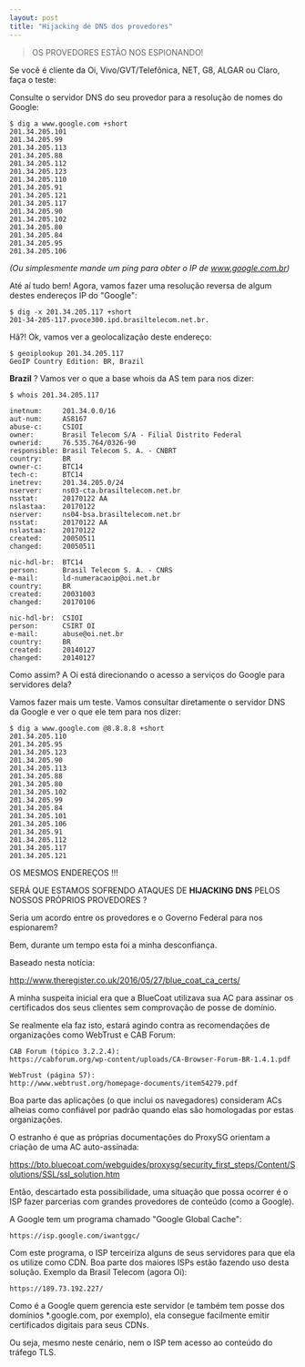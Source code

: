 ```yaml
---
layout: post
title: "Hijacking de DNS dos provedores"
---
```


> OS PROVEDORES ESTÃO NOS ESPIONANDO! 

Se você é cliente da Oi, Vivo/GVT/Telefônica, NET, G8, ALGAR ou Claro, faça o teste:

Consulte o servidor DNS do seu provedor para a resolução de nomes do Google:

```
$ dig a www.google.com +short
201.34.205.101
201.34.205.99
201.34.205.113
201.34.205.88
201.34.205.112
201.34.205.123
201.34.205.110
201.34.205.91
201.34.205.121
201.34.205.117
201.34.205.90
201.34.205.102
201.34.205.80
201.34.205.84
201.34.205.95
201.34.205.106
```

*(Ou simplesmente mande um ping para obter o IP de www.google.com.br)*

Até aí tudo bem! Agora, vamos fazer uma resolução reversa de algum destes endereços IP do "Google":

```
$ dig -x 201.34.205.117 +short
201-34-205-117.pvoce300.ipd.brasiltelecom.net.br.
```

Hã?! Ok, vamos ver a geolocalização deste endereço:

```
$ geoiplookup 201.34.205.117
GeoIP Country Edition: BR, Brazil
```

**Brazil** ? Vamos ver o que a base whois da AS tem para nos dizer:

```
$ whois 201.34.205.117

inetnum:     201.34.0.0/16
aut-num:     AS8167
abuse-c:     CSIOI
owner:       Brasil Telecom S/A - Filial Distrito Federal
ownerid:     76.535.764/0326-90
responsible: Brasil Telecom S. A. - CNBRT
country:     BR
owner-c:     BTC14
tech-c:      BTC14
inetrev:     201.34.205.0/24
nserver:     ns03-cta.brasiltelecom.net.br
nsstat:      20170122 AA
nslastaa:    20170122
nserver:     ns04-bsa.brasiltelecom.net.br
nsstat:      20170122 AA
nslastaa:    20170122
created:     20050511
changed:     20050511

nic-hdl-br:  BTC14
person:      Brasil Telecom S. A. - CNRS
e-mail:      ld-numeracaoip@oi.net.br
country:     BR
created:     20031003
changed:     20170106

nic-hdl-br:  CSIOI
person:      CSIRT OI
e-mail:      abuse@oi.net.br
country:     BR
created:     20140127
changed:     20140127
```

Como assim? A Oi está direcionando o acesso a serviços do Google para servidores dela?

Vamos fazer mais um teste. Vamos consultar diretamente o servidor DNS da Google e ver o que ele tem para nos dizer:

```
$ dig a www.google.com @8.8.8.8 +short
201.34.205.110
201.34.205.95
201.34.205.123
201.34.205.90
201.34.205.113
201.34.205.88
201.34.205.80
201.34.205.102
201.34.205.99
201.34.205.84
201.34.205.101
201.34.205.106
201.34.205.91
201.34.205.112
201.34.205.117
201.34.205.121
```

OS MESMOS ENDEREÇOS !!!

SERÁ QUE ESTAMOS SOFRENDO ATAQUES DE **HIJACKING DNS** PELOS NOSSOS PRÓPRIOS PROVEDORES ?

Seria um acordo entre os provedores e o Governo Federal para nos espionarem?

Bem, durante um tempo esta foi a minha desconfiança.

Baseado nesta notícia:

http://www.theregister.co.uk/2016/05/27/blue_coat_ca_certs/

A minha suspeita inicial era que a BlueCoat utilizava sua AC para assinar os certificados dos seus clientes sem comprovação de posse de domínio.

Se realmente ela faz isto, estará agindo contra as recomendações de organizações como WebTrust e CAB Forum:

    CAB Forum (tópico 3.2.2.4):
    https://cabforum.org/wp-content/uploads/CA-Browser-Forum-BR-1.4.1.pdf

    WebTrust (página 57):
    http://www.webtrust.org/homepage-documents/item54279.pdf

Boa parte das aplicações (o que inclui os navegadores) consideram ACs alheias como confiável por padrão quando elas são homologadas por estas organizações.

O estranho é que as próprias documentações do ProxySG orientam a criação de uma AC auto-assinada:

https://bto.bluecoat.com/webguides/proxysg/security_first_steps/Content/Solutions/SSL/ssl_solution.htm

Então, descartado esta possibilidade, uma situação que possa ocorrer é o ISP fazer parcerias com grandes provedores de conteúdo (como a Google).

A Google tem um programa chamado "Google Global Cache":

    https://isp.google.com/iwantggc/

Com este programa, o ISP terceiriza alguns de seus servidores para que ela os utilize como CDN. Boa parte dos maiores ISPs estão fazendo uso desta solução. Exemplo da Brasil Telecom (agora Oi):

    https://189.73.192.227/

Como é a Google quem gerencia este servidor (e também tem posse dos domínios *.google.com, por exemplo), ela consegue facilmente emitir certificados digitais para seus CDNs.

Ou seja, mesmo neste cenário, nem o ISP tem acesso ao conteúdo do tráfego TLS.
